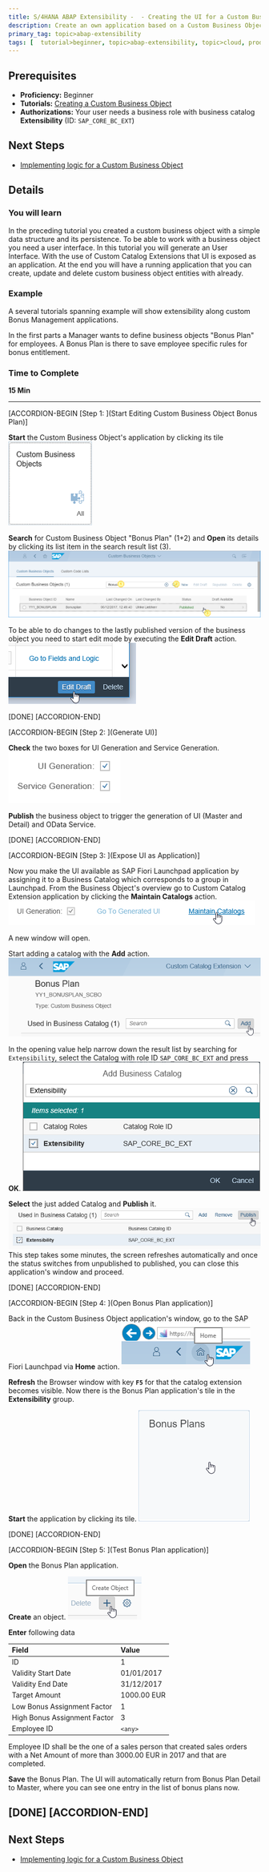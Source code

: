 ```yaml
---
title: S/4HANA ABAP Extensibility -  - Creating the UI for a Custom Business Object (Bonus Plan)
description: Create an own application based on a Custom Business Object and a Custom Catalog Extension
primary_tag: topic>abap-extensibility
tags: [  tutorial>beginner, topic>abap-extensibility, topic>cloud, products>sap-s-4hana ]
---
```


## Prerequisites  
 - **Proficiency:** Beginner
 - **Tutorials:** [Creating a Custom Business Object ](https://www.sap.com/developer/tutorials/abap-extensibility-cbo-create.html)
 - **Authorizations:** Your user needs a business role with business catalog **Extensibility** (ID: `SAP_CORE_BC_EXT`)


## Next Steps
  - [Implementing logic for a Custom Business Object](https://www.sap.com/developer/tutorials/abap-extensibility-cbo-logic.html)


## Details

### You will learn  

In the preceding tutorial you created a custom business object with a simple data structure and its persistence.
To be able to work with a business object you need a user interface. In this tutorial you will generate an User Interface.
With the use of Custom Catalog Extensions that UI is exposed as an application.
At the end you will have a running application that you can create, update and delete custom business object entities with already.

### Example

A several tutorials spanning example will show extensibility along custom Bonus Management applications.

In the first parts a Manager wants to define business objects "Bonus Plan" for employees. A Bonus Plan is there to save employee specific rules for bonus entitlement.

### Time to Complete
**15 Min**

---
[ACCORDION-BEGIN [Step 1: ](Start Editing Custom Business Object Bonus Plan)]

 **Start** the Custom Business Object's application by clicking its tile
![Custom Business Objects application tile](tile_CBO.png)

**Search** for Custom Business Object "Bonus Plan" (1+2) and **Open** its details by clicking its list item in the search result list (3).
![Open Custom Business Object from list](CBO_openFromList_decorated.png)

To be able to do changes to the lastly published version of the business object you need to start edit mode by executing the **Edit Draft** action.
![Press Edit Draft](CBO_editDraft.png)

[DONE]
[ACCORDION-END]

[ACCORDION-BEGIN [Step 2: ](Generate UI)]

**Check** the two boxes for UI Generation and Service Generation.
![Check UI and Service Generation](CBO_checkUiAndServiceGeneration.png)

**Publish** the business object to trigger the generation of UI (Master and Detail) and OData Service.

[DONE]
[ACCORDION-END]

[ACCORDION-BEGIN [Step 3: ](Expose UI as Application)]

Now you make the UI available as SAP Fiori Launchpad application by assigning it to a Business Catalog which corresponds to a group in Launchpad.
From the Business Object's overview go to Custom Catalog Extension application by clicking the **Maintain Catalogs** action.
![Maintain Custom Catalog Extension](CBO_maintainCCE.png)

A new window will open.

Start adding a catalog with the **Add** action.
![Add new Custom Catalog Extension](CCE_add.png)

In the opening value help narrow down the result list by searching for `Extensibility`, select the Catalog with role ID `SAP_CORE_BC_EXT` and press **OK**.
![Value Help for adding Custom Catalog Extension](CCE_addValueHelp.png)

**Select** the just added Catalog and **Publish** it.
![Publishing Custom Catalog Extension](CCE_publish.png)
This step takes some minutes, the screen refreshes automatically and once the status switches from unpublished to published, you can close this application's window and proceed.

[DONE]
[ACCORDION-END]

[ACCORDION-BEGIN [Step 4: ](Open Bonus Plan application)]

Back in the Custom Business Object application's window, go to the SAP Fiori Launchpad via **Home** action.
![Fiori Launchpad Home](LaunchpadHomeButton.png)

**Refresh** the Browser window with key **`F5`** for that the catalog extension becomes visible.
Now there is the Bonus Plan application's tile in the **Extensibility** group.

**Start** the application by clicking its tile.
![Bonus Plans application tile](tile_BonusPlans.png)

[DONE]
[ACCORDION-END]

[ACCORDION-BEGIN [Step 5: ](Test Bonus Plan application)]

**Open** the Bonus Plan application.

**Create** an object.
![Creating a Bonus Plan](UI_Test_createBonusPlan.png)

**Enter** following data

| Field | Value |
| :------------- | :--------------------------- |
| ID | 1 |
| Validity Start Date | 01/01/2017 |
| Validity End Date | 31/12/2017 |
| Target Amount | 1000.00 EUR |
| Low Bonus Assignment Factor | 1 |
| High Bonus Assignment Factor | 3 |
| Employee ID | `<any>` |

Employee ID <any> shall be the one of a sales person that created sales orders with a Net Amount of more than 3000.00 EUR in 2017 and that are completed.

**Save** the Bonus Plan. The UI will automatically return from Bonus Plan Detail to Master, where you can see one entry in the list of bonus plans now.

[DONE]
[ACCORDION-END]
---

## Next Steps
  - [Implementing logic for a Custom Business Object](https://www.sap.com/developer/tutorials/abap-extensibility-cbo-logic.html)
